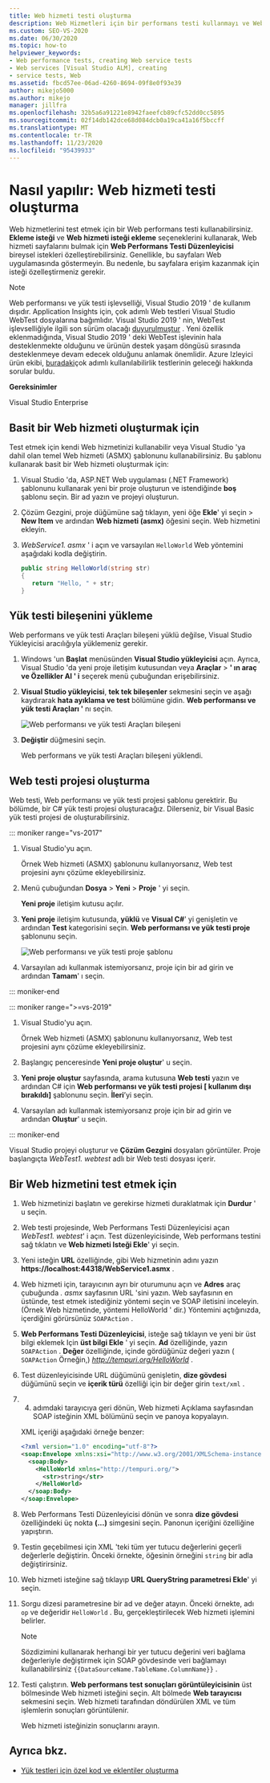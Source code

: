 ```yaml
---
title: Web hizmeti testi oluşturma
description: Web Hizmetleri için bir performans testi kullanmayı ve Web Performans Testi Düzenleyicisi Web hizmeti sayfalarını bulmak için istekleri özelleştirmeyi öğrenin.
ms.custom: SEO-VS-2020
ms.date: 06/30/2020
ms.topic: how-to
helpviewer_keywords:
- Web performance tests, creating Web service tests
- Web services [Visual Studio ALM], creating
- service tests, Web
ms.assetid: fbcd57ee-06ad-4260-8694-09f8e0f93e39
author: mikejo5000
ms.author: mikejo
manager: jillfra
ms.openlocfilehash: 32b5a6a91221e8942faeefcb89cfc52dd0cc5895
ms.sourcegitcommit: 02f14db142dce68d084dcb0a19ca41a16f5bccff
ms.translationtype: MT
ms.contentlocale: tr-TR
ms.lasthandoff: 11/23/2020
ms.locfileid: "95439933"
---
```

# <a name="how-to-create-a-web-service-test"></a>Nasıl yapılır: Web hizmeti testi oluşturma

Web hizmetlerini test etmek için bir Web performans testi kullanabilirsiniz. **Ekleme isteği** ve **Web hizmeti isteği ekleme** seçeneklerini kullanarak, Web hizmeti sayfalarını bulmak için **Web Performans Testi Düzenleyicisi** bireysel istekleri özelleştirebilirsiniz. Genellikle, bu sayfaları Web uygulamasında göstermeyin. Bu nedenle, bu sayfalara erişim kazanmak için isteği özelleştirmeniz gerekir.

>[!NOTE]
> Web performansı ve yük testi işlevselliği, Visual Studio 2019 ' de kullanım dışıdır. Application Insights için, çok adımlı Web testleri Visual Studio WebTest dosyalarına bağımlıdır. Visual Studio 2019 ' nin, WebTest işlevselliğiyle ilgili son sürüm olacağı [duyurulmuştur](https://devblogs.microsoft.com/devops/cloud-based-load-testing-service-eol/) . Yeni özellik eklenmadığında, Visual Studio 2019 ' deki WebTest işlevinin hala desteklenmekte olduğunu ve ürünün destek yaşam döngüsü sırasında desteklenmeye devam edecek olduğunu anlamak önemlidir. Azure Izleyici ürün ekibi, [buradaki](https://github.com/MicrosoftDocs/azure-docs/issues/26050#issuecomment-468814101)çok adımlı kullanılabilirlik testlerinin geleceği hakkında sorular buldu.

**Gereksinimler**

Visual Studio Enterprise

## <a name="to-create-a-simple-web-service"></a>Basit bir Web hizmeti oluşturmak için

Test etmek için kendi Web hizmetinizi kullanabilir veya Visual Studio 'ya dahil olan temel Web hizmeti (ASMX) şablonunu kullanabilirsiniz. Bu şablonu kullanarak basit bir Web hizmeti oluşturmak için:

1. Visual Studio 'da, ASP.NET Web uygulaması (.NET Framework) şablonunu kullanarak yeni bir proje oluşturun ve istendiğinde **boş** şablonu seçin. Bir ad yazın ve projeyi oluşturun.

1. Çözüm Gezgini, proje düğümüne sağ tıklayın, yeni öğe **Ekle**' yi seçin  >  **New Item** ve ardından **Web hizmeti (asmx)** öğesini seçin. Web hizmetini ekleyin.

1. *WebService1. asmx* ' i açın ve varsayılan `HelloWorld` Web yöntemini aşağıdaki kodla değiştirin.

   ```csharp
   public string HelloWorld(string str)
   {
      return "Hello, " + str;
   }
   ```

## <a name="install-the-load-testing-component"></a>Yük testi bileşenini yükleme

Web performans ve yük testi Araçları bileşeni yüklü değilse, Visual Studio Yükleyicisi aracılığıyla yüklemeniz gerekir.

1. Windows 'un **Başlat** menüsünden **Visual Studio yükleyicisi** açın. Ayrıca, Visual Studio 'da yeni proje iletişim kutusundan veya **Araçlar**  >  **' ın araç ve Özellikler Al ' i** seçerek menü çubuğundan erişebilirsiniz.

1. **Visual Studio yükleyicisi**, **tek tek bileşenler** sekmesini seçin ve aşağı kaydırarak **hata ayıklama ve test** bölümüne gidin. **Web performansı ve yük testi Araçları '** nı seçin.

   ![Web performansı ve yük testi Araçları bileşeni](media/web-perf-load-testing-tools-component.png)

1. **Değiştir** düğmesini seçin.

   Web performans ve yük testi Araçları bileşeni yüklendi.

## <a name="create-a-web-test-project"></a>Web testi projesi oluşturma

Web testi, Web performansı ve yük testi projesi şablonu gerektirir. Bu bölümde, bir C# yük testi projesi oluşturacağız. Dilerseniz, bir Visual Basic yük testi projesi de oluşturabilirsiniz.

::: moniker range="vs-2017"

1. Visual Studio'yu açın.

   Örnek Web hizmeti (ASMX) şablonunu kullanıyorsanız, Web test projesini aynı çözüme ekleyebilirsiniz.

2. Menü çubuğundan **Dosya** > **Yeni** > **Proje** ' yi seçin.

   **Yeni proje** iletişim kutusu açılır.

3. **Yeni proje** iletişim kutusunda, **yüklü** ve **Visual C#**' yi genişletin ve ardından **Test** kategorisini seçin. **Web performansı ve yük testi proje** şablonunu seçin.

   ![Web performansı ve yük testi proje şablonu](media/web-perf-load-test-project-template.png)

4. Varsayılan adı kullanmak istemiyorsanız, proje için bir ad girin ve ardından **Tamam**' ı seçin.

::: moniker-end

::: moniker range=">=vs-2019"

1. Visual Studio'yu açın.

   Örnek Web hizmeti (ASMX) şablonunu kullanıyorsanız, Web test projesini aynı çözüme ekleyebilirsiniz.

2. Başlangıç penceresinde **Yeni proje oluştur**' u seçin.

3. **Yeni proje oluştur** sayfasında, arama kutusuna **Web testi** yazın ve ardından C# için **Web performansı ve yük testi projesi \[ kullanım dışı bırakıldı]** şablonunu seçin. **İleri**’yi seçin.

4. Varsayılan adı kullanmak istemiyorsanız proje için bir ad girin ve ardından **Oluştur**' u seçin.

::: moniker-end

   Visual Studio projeyi oluşturur ve **Çözüm Gezgini** dosyaları görüntüler. Proje başlangıçta *WebTest1. webtest* adlı bir Web testi dosyası içerir.

## <a name="to-test-a-web-service"></a>Bir Web hizmetini test etmek için

1. Web hizmetinizi başlatın ve gerekirse hizmeti duraklatmak için **Durdur** ' u seçin.

1. Web testi projesinde, Web Performans Testi Düzenleyicisi açan *WebTest1. webtest*' i açın. Test düzenleyicisinde, Web performans testini sağ tıklatın ve **Web hizmeti Isteği Ekle**' yi seçin.

1. Yeni isteğin **URL** özelliğinde, gibi Web hizmetinin adını yazın **https://localhost:44318/WebService1.asmx** .

1. Web hizmeti için, tarayıcının ayrı bir oturumunu açın ve **Adres** araç çubuğunda *. asmx* sayfasının URL 'sini yazın. Web sayfasının en üstünde, test etmek istediğiniz yöntemi seçin ve SOAP iletisini inceleyin. (Örnek Web hizmetinde, yöntemi HelloWorld ' dir.) Yöntemini açtığınızda, içerdiğini görürsünüz `SOAPAction` .

1. **Web Performans Testi Düzenleyicisi**, isteğe sağ tıklayın ve yeni bir üst bilgi eklemek Için **üst bilgi Ekle** ' yi seçin. **Ad** özelliğinde, yazın `SOAPAction` . **Değer** özelliğinde, içinde gördüğünüz değeri yazın ( `SOAPAction` Örneğin,) *http://tempuri.org/HelloWorld* .

1. Test düzenleyicisinde URL düğümünü genişletin, **dize gövdesi** düğümünü seçin ve **içerik türü** özelliği için bir değer girin `text/xml` .

1. 4. adımdaki tarayıcıya geri dönün, Web hizmeti Açıklama sayfasından SOAP isteğinin XML bölümünü seçin ve panoya kopyalayın.

   XML içeriği aşağıdaki örneğe benzer:

     ```xml
     <?xml version="1.0" encoding="utf-8"?>
     <soap:Envelope xmlns:xsi="http://www.w3.org/2001/XMLSchema-instance" xmlns:xsd="http://www.w3.org/2001/XMLSchema" xmlns:soap="http://schemas.xmlsoap.org/soap/envelope/">
       <soap:Body>
         <HelloWorld xmlns="http://tempuri.org/">
           <str>string</str>
         </HelloWorld>
       </soap:Body>
     </soap:Envelope>
     ```

1. Web Performans Testi Düzenleyicisi dönün ve sonra **dize gövdesi** özelliğindeki üç nokta **(...)** simgesini seçin. Panonun içeriğini özelliğine yapıştırın.

1. Testin geçebilmesi için XML 'teki tüm yer tutucu değerlerini geçerli değerlerle değiştirin. Önceki örnekte, öğesinin örneğini `string` bir adla değiştirirsiniz.

1. Web hizmeti isteğine sağ tıklayıp **URL QueryString parametresi Ekle**' yi seçin.

1. Sorgu dizesi parametresine bir ad ve değer atayın. Önceki örnekte, adı `op` ve değeridir `HelloWorld` . Bu, gerçekleştirilecek Web hizmeti işlemini belirler.

    > [!NOTE]
    > Sözdizimini kullanarak herhangi bir yer tutucu değerini veri bağlama değerleriyle değiştirmek için SOAP gövdesinde veri bağlamayı kullanabilirsiniz `{{DataSourceName.TableName.ColumnName}}` .

1. Testi çalıştırın. **Web performans test sonuçları görüntüleyicisinin** üst bölmesinde Web hizmeti isteğini seçin. Alt bölmede **Web tarayıcısı** sekmesini seçin. Web hizmeti tarafından döndürülen XML ve tüm işlemlerin sonuçları görüntülenir.

   Web hizmeti isteğinizin sonuçlarını arayın.

## <a name="see-also"></a>Ayrıca bkz.

- [Yük testleri için özel kod ve eklentiler oluşturma](../test/create-custom-code-and-plug-ins-for-load-tests.md)
